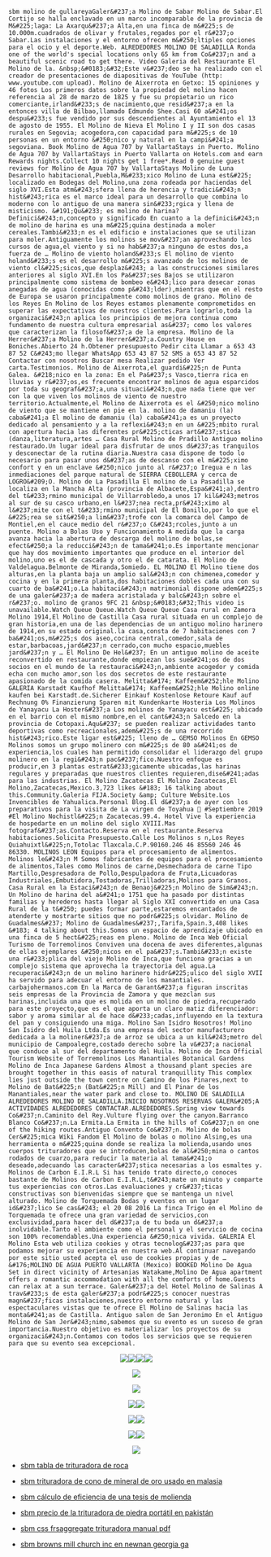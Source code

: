 
```
sbm molino de gullareyaGaler&#237;a Molino de Sabar Molino de Sabar.El Cortijo se halla enclavado en un marco incomparable de la provincia de M&#225;laga: La Axarqu&#237;a Alta,en una finca de m&#225;s de 10.000m.cuadrados de olivar y frutales,regados por el r&#237;o Sabar.Las instalaciones y el entorno ofrecen m&#250;ltiples opciones para el ocio y el deporte.Web. ALREDEDORES MOLINO DE SALADILLA Ronda one of the world's special locations only 65 km from Co&#237;n and a beautiful scenic road to get there. Video Galeria del Restaurante El Molino de la. &nbsp;&#0183;&#32;Este v&#237;deo se ha realizado con el creador de presentaciones de diapositivas de YouTube (http: www.youtube.com upload). Molino de Aixerrota en Getxo: 15 opiniones y 46 fotos Los primeros datos sobre la propiedad del molino hacen referencia al 28 de marzo de 1825 y fue su propietario un rico comerciante,irland&#233;s de nacimiento,que resid&#237;a en la entonces villa de Bilbao,llamado Edmundo Shee.Casi 60 a&#241;os despu&#233;s fue vendido por sus descendientes al Ayuntamiento el 13 de agosto de 1955. El Molino de Nieva El Molino I y II son dos casas rurales en Segovia; acogedora,con capacidad para m&#225;s de 10 personas en un entorno &#250;nico y natural en la campi&#241;a segoviana. Book Molino de Agua 707 by VallartaStays in Puerto. Molino de Agua 707 by VallartaStays in Puerto Vallarta on Hotels.com and earn Rewards nights.Collect 10 nights get 1 free*.Read 0 genuine guest reviews for Molino de Agua 707 by VallartaStays Molino de Luna Desarrollo habitacional,Puebla,M&#233;xico Molino de Luna est&#225; localizado en Bodegas del Molino,una zona rodeada por haciendas del siglo XVI.Esta atm&#243;sfera llena de herencia y tradici&#243;n hist&#243;rica es el marco ideal para un desarrollo que combina lo moderno con lo antiguo de una manera sin&#233;rgica y llena de misticismo. &#191;Qu&#233; es molino de harina? Definici&#243;n,concepto y significado En cuanto a la definici&#243;n de molino de harina es una m&#225;quina destinada a moler cereales.Tambi&#233;n es el edificio e instalaciones que se utilizan para moler.Antiguamente los molinos se mov&#237;an aprovechando los cursos de agua,el viento y si no hab&#237;a ninguno de estos dos,a fuerza de … Molino de viento holand&#233;s El molino de viento holand&#233;s es el desarrollo m&#225;s avanzado de los molinos de viento cl&#225;sicos,que desplaz&#243; a las construcciones similares anteriores al siglo XVI.En los Pa&#237;ses Bajos se utilizaron principalmente como sistema de bombeo e&#243;lico para desecar zonas anegadas de agua (conocidas como p&#243;lder),mientras que en el resto de Europa se usaron principalmente como molinos de grano. Molino de los Reyes En Molino de los Reyes estamos plenamente comprometidos en superar las expectativas de nuestros clientes.Para lograrlo,toda la organizaci&#243;n aplica los principios de mejora continua como fundamento de nuestra cultura empresarial as&#237; como los valores que caracterizan la filosof&#237;a de la empresa. Molino de la Herrer&#237;a Molino de la Herrer&#237;a.Country House en Boniches.Abierto 24 h.Obtener presupuesto Pedir cita Llamar a 653 43 87 52 C&#243;mo llegar WhatsApp 653 43 87 52 SMS a 653 43 87 52 Contactar con nosotros Buscar mesa Realizar pedido Ver carta.Testimonios. Molino de Aixerrota,el guardi&#225;n de Punta Galea. &#218;nico en la zona: En el Pa&#237;s Vasco,tierra rica en lluvias y r&#237;os,es frecuente encontrar molinos de agua esparcidos por toda su geograf&#237;a,una situaci&#243;n,que nada tiene que ver con la que viven los molinos de viento de nuestro territorio.Actualmente,el Molino de Aixerrota es el &#250;nico molino de viento que se mantiene en pie en la. molino de damaniu (la) caba&#241;a El molino de damaniu (la) caba&#241;a es un proyecto dedicado al pensamiento y a la reflexi&#243;n en un &#225;mbito rural con apertura hacia las diferentes pr&#225;cticas art&#237;sticas (danza,literatura,artes … Casa Rural Molino de Pradillo Antiguo molino restaurado.Un lugar ideal para disfrutar de unos d&#237;as tranquilos y desconectar de la rutina diaria.Nuestra casa dispone de todo lo necesario para pasar unos d&#237;as de descanso con el m&#225;ximo confort y en un enclave &#250;nico junto al r&#237;o Iregua e n las inmediaciones del parque natural de SIERRA CEBOLLERA y cerca de LOGRO&#209;O. Molino de La Pasadilla El molino de La Pasadilla se localiza en la Mancha Alta (provincia de Albacete,Espa&#241;a),dentro del t&#233;rmino municipal de Villarrobledo,a unos 17 kil&#243;metros al sur de su casco urbano,en l&#237;nea recta,pr&#243;ximo al l&#237;mite con el t&#233;rmino municipal de El Bonillo,por lo que el &#225;rea se sit&#250;a lim&#237;trofe con la comarca del Campo de Montiel,en el cauce medio del r&#237;o C&#243;rcoles,junto a un puente. Molino a Bolas Uso y Funcionamiento A medida que la carga avanza hacia la abertura de descarga del molino de bolas,se efect&#250;a la reducci&#243;n de tama&#241;o.Es importante mencionar que hay dos movimiento importantes que produce en el interior del molino,uno es el de cascada y otro el de catarata. El Molino de Valdelagua.Belmonte de Miranda,Somiedo. EL MOLINO El Molino tiene dos alturas,en la planta baja un amplio sal&#243;n con chimenea,comedor y cocina y en la primera planta,dos habitaciones dobles cada una con su cuarto de ba&#241;o.La habitaci&#243;n matrimonial dispone adem&#225;s de una galer&#237;a de madera acristalada y balc&#243;n sobre el r&#237;o. molino de granos 9FC 21 &nbsp;&#0183;&#32;This video is unavailable.Watch Queue Queue.Watch Queue Queue Casa rural en Zamora Molino 1914,El Molino de Castilla Casa rural situada en un complejo de gran historia,en una de las dependencias de un antiguo molino harinero de 1914,en su estado original.la casa,consta de 7 habitaciones con 7 ba&#241;os,m&#225;s dos aseo,cocina central,comedor,sala de estar,barbacoas,jard&#237;n cerrado,con mucho espacio,muebles jard&#237;n y … El Molino De Hel&#237; En un antiguo molino de aceite reconvertido en restaurante,donde empiezan los sue&#241;os de dos socios en el mundo de la restauraci&#243;n,ambiente acogedor y comida echa con mucho amor,son los dos secretos de este restaurante apasionado de la comida casera. Melitta&#174; Kaffeem&#252;hle Molino GALERIA Karstadt Kaufhof Melitta&#174; Kaffeem&#252;hle Molino online kaufen bei Karstadt.de.Sicherer Einkauf Kostenlose Retoure Kauf auf Rechnung 0% Finanzierung Sparen mit Kundenkarte Hosteria Los Molinos de Yanayacu La Hoster&#237;a Los molinos de Yanayacu est&#225; ubicado en el barrio con el mismo nombre,en el cant&#243;n Salcedo en la provincia de Cotopaxi.Aqu&#237; se pueden realizar actividades tanto deportivas como recreacionales,adem&#225;s de una recorrido hist&#243;rico.Este ligar est&#225; lleno de … GEMSO Molinos En GEMSO Molinos somos un grupo molinero con m&#225;s de 80 a&#241;os de experiencia,los cuales han permitido consolidar el liderazgo del grupo molinero en la regi&#243;n pac&#237;fico.Nuestro enfoque es producir,en 3 plantas estrat&#233;gicamente ubicadas,las harinas regulares y preparadas que nuestros clientes requieren,dise&#241;adas para las industrias. El Molino Zacatecas El Molino Zacatecas,El Molino,Zacatecas,Mexico.3,723 likes &#183; 16 talking about this.Community.Galeria FIJA.Society &amp; Culture Website.Los Invencibles de Yahualica.Personal Blog.El d&#237;a de ayer con los preparativos para la visita de La virgen de Toyahua 🥳 #Septiembre 2019 #El Molino Nochistl&#225;n Zacatecas.99.4. Hotel Vive la experiencia de hospedarte en un molino del siglo XVIII.Mas fotograf&#237;as.Contacto.Reserva en el restaurante.Reserva habitaciones.Solicita Presupuesto.Calle Los Molinos s n,Los Reyes Quiahuixtl&#225;n,Totolac Tlaxcala.C.P.90160.246 46 85560 246 46 86330. MOLINOS LEON Equipos para el procesamiento de alimentos. Molinos le&#243;n M Somos fabricantes de equipos para el procesamiento de alimentos,Tales como Molinos de carne,Desmechadora de carne Tipo Martillo,Despresadora de Pollo,Despulpadora de Fruta,Licuadoras Industriales,Embutidora,Tostadoras,Trilladoras,Molinos para Granos. Casa Rural en la Estaci&#243;n de Benaoj&#225;n Molino de Sim&#243;n. Un Molino de harina del a&#241;o 1751 que ha pasado por distintas familias y herederos hasta llegar al Siglo XXI convertido en una Casa Rural de la t&#250; puedes formar parte,estaremos encantados de atenderte y mostrarte sitios que no podr&#225;s olvidar. Molino de Guadalmes&#237; Molino de Guadalmes&#237;,Tarifa,Spain.3,408 likes &#183; 4 talking about this.Somos un espacio de aprendizaje ubicado en una finca de 5 hect&#225;reas en pleno. Molino de Inca Web Oficial Turismo de Torremolinos Conviven una docena de aves diferentes,algunas de ellas ejemplares &#250;nicos en el pa&#237;s.Tambi&#233;n existe una r&#233;plica del viejo Molino de Inca,que funciona gracias a un complejo sistema que aprovecha la trayectoria del agua.La recuperaci&#243;n de un molino harinero hidr&#225;ulico del siglo XVII ha servido para adecuar el entorno de los manantiales. carbajohermanos.com En la Marca de Garant&#237;a figuran inscritas seis empresas de la Provincia de Zamora y que mezclan sus harinas,incluida una que es molida en un molino de piedra,recuperado para este proyecto,que es el que aporta un claro matiz diferenciador: sabor y aroma similar al de hace d&#233;cadas,influyendo en la textura del pan y consiguiendo una miga. Molino San Isidro Nosotros! Molino San Isidro del Huila Ltda.Es una empresa del sector manufacturero dedicada a la moliner&#237;a de arroz se ubica a un kil&#243;metro del municipio de Campoalegre,costado derecho sobre la v&#237;a nacional que conduce al sur del departamento del Huila. Molino de Inca Official Tourism Website of Torremolinos Los Manantiales Botanical Gardens Molino de Inca Japanese Gardens Almost a thousand plant species are brought together in this oasis of natural tranquillity This complex lies just outside the town centre on Camino de los Pinares,next to Molino de Bat&#225;n (Bat&#225;n Mill) and El Pinar de los Manantiales,near the water park and close to. MOLINO DE SALADILLA ALREDEDORES MOLINO DE SALADILLA.INICIO NOSOTROS RESERVAS GALER&#205;A ACTIVIDADES ALREDEDORES CONTACTAR.ALREDEDORES.Spring view towards Co&#237;n.Caminito del Rey.Vulture flying over the canyon.Barranco Blanco Co&#237;n.La Ermita.La Ermita in the hills of Co&#237;n on one of the hiking routes.Antiguo Convento Co&#237;n. Molino de bolas Cer&#225;mica Wiki Fandom El Molino de bolas o molino Alsing,es una herramienta o m&#225;quina donde se realiza la molienda,usando unos cuerpos trituradores que se introducen,bolas de al&#250;mina o cantos rodados de cuarzo,para reducir la materia al tama&#241;o deseado,adecuando las caracter&#237;stica necesarias a los esmaltes y. Molinos de Carbon E.I.R.L Si has tenido trato directo,o conoces bastante de Molinos de Carbon E.I.R.L,t&#243;mate un minuto y comparte tus experiencias con otros.Las evaluaciones y cr&#237;ticas constructivas son bienvenidas siempre que se mantenga un nivel alturado. Molino de Torquemada Bodas y eventos en un lugar id&#237;lico Se cas&#243; el 20 08 2016 La finca Trigo en el Molino de Torquemada te ofrece una gran variedad de servicios,con exclusividad,para hacer del d&#237;a de tu boda un d&#237;a inolvidable.Tanto el ambiente como el personal y el servicio de cocina son 100% recomendables.Una experiencia &#250;nica vivida. GALERIA El Molino Esta web utiliza cookies y otras tecnolog&#237;as para que podamos mejorar su experiencia en nuestra web.Al continuar navegando por este sitio usted acepta el uso de cookies propias y de … &#176;MOLINO DE AGUA PUERTO VALLARTA (Mexico) BOOKED Molino De Agua Set in direct vicinity of Artesanias Watakame,Molino De Agua apartment offers a romantic accommodation with all the comforts of home.Guests can relax at a sun terrace. Galer&#237;a del Hotel Molino de Salinas A trav&#233;s de esta galer&#237;a podr&#225;s conocer nuestras magn&#237;ficas instalaciones,nuestro entorno natural y las espectaculares vistas que te ofrece El Molino de Salinas hacia las monta&#241;as de Castilla. Antiguo salon de San Jeronimo En el Antiguo Molino de San Jer&#243;nimo,sabemos que su evento es un suceso de gran importancia.Nuestro objetivo es materializar los proyectos de su organizaci&#243;n.Contamos con todos los servicios que se requieren para que su evento sea excepcional. 
```

<div align="center">

<a href="https://es-mill.shibang-china.com/github&k=sbm+molino+de+gullareya"><img src="https://static.shibang-china.com/es/mill/index.jpg"></a><a href="https://es-mill.shibang-china.com/materials.htmlgithub&k=sbm+molino+de+gullareya"><img src="https://static.shibang-china.com/es/mill/materials.jpg"></a><a href="https://es-mill.shibang-china.com/about.htmlgithub&k=sbm+molino+de+gullareya"><img src="https://static.shibang-china.com/es/mill/about.jpg"></a><a href="https://es-mill.shibang-china.com/contact.htmlgithub&k=sbm+molino+de+gullareya"><img src="https://static.shibang-china.com/es/mill/contact.jpg"></a>

<a href="https://es-mill.shibang-china.com/github&k=sbm+molino+de+gullareya"><img src="https://static.shibang-china.com/es/mill/banner.jpg"></a>

<a href="https://swt.shibang-china.com/github&k=sbm+molino+de+gullareya"><img src="https://static.shibang-china.com/es/mill/chat.jpg"></a>

<a href="https://es-mill.shibang-china.com/products/vertical-roller-mill.htmlgithub&k=sbm+molino+de+gullareya"><img src="https://static.shibang-china.com/es/mill/vertical.jpg"></a><a href="https://es-mill.shibang-china.com/products/raymond-mill.htmlgithub&k=sbm+molino+de+gullareya"><img src="https://static.shibang-china.com/es/mill/raymond.jpg"></a>

<a href="https://es-mill.shibang-china.com/products/ultrafine-grinding-mill.htmlgithub&k=sbm+molino+de+gullareya"><img src="https://static.shibang-china.com/es/mill/ultrafine.jpg"></a><a href="https://es-mill.shibang-china.com/products/trapezium-grinding-mill.htmlgithub&k=sbm+molino+de+gullareya"><img src="https://static.shibang-china.com/es/mill/trapezium.jpg"></a>

<a href="https://es-mill.shibang-china.com/products/ball-mill.htmlgithub&k=sbm+molino+de+gullareya"><img src="https://static.shibang-china.com/es/mill/ball.jpg"></a><a href="https://es-mill.shibang-china.com/products/hammer-mill.htmlgithub&k=sbm+molino+de+gullareya"><img src="https://static.shibang-china.com/es/mill/hammer.jpg"></a>

<a href="https://swt.shibang-china.com/github&k=sbm+molino+de+gullareya"><img src="https://static.shibang-china.com/es/mill/case.jpg"></a>

</div>


* [sbm tabla de trituradora de roca](sbm%20tabla%20de%20trituradora%20de%20roca.md)

* [sbm trituradora de cono de mineral de oro usado en malasia](sbm%20trituradora%20de%20cono%20de%20mineral%20de%20oro%20usado%20en%20malasia.md)

* [sbm cálculo de eficiencia de una tesis de molienda](sbm%20c%C3%A1lculo%20de%20eficiencia%20de%20una%20tesis%20de%20molienda.md)

* [sbm precio de la trituradora de piedra portátil en pakistán](sbm%20precio%20de%20la%20trituradora%20de%20piedra%20port%C3%A1til%20en%20pakist%C3%A1n.md)

* [sbm css frsaggregate trituradora manual pdf](sbm%20css%20frsaggregate%20trituradora%20manual%20pdf.md)

* [sbm browns mill church inc en newnan georgia ga](sbm%20browns%20mill%20church%20inc%20en%20newnan%20georgia%20ga.md)